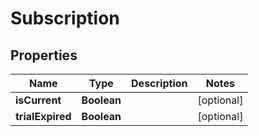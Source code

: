 

# Subscription

## Properties

Name | Type | Description | Notes
------------ | ------------- | ------------- | -------------
**isCurrent** | **Boolean** |  |  [optional]
**trialExpired** | **Boolean** |  |  [optional]



